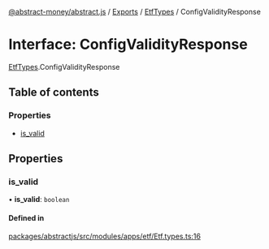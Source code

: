 [@abstract-money/abstract.js](../README.md) / [Exports](../modules.md) / [EtfTypes](../modules/EtfTypes.md) / ConfigValidityResponse

# Interface: ConfigValidityResponse

[EtfTypes](../modules/EtfTypes.md).ConfigValidityResponse

## Table of contents

### Properties

- [is\_valid](EtfTypes.ConfigValidityResponse.md#is_valid)

## Properties

### is\_valid

• **is\_valid**: `boolean`

#### Defined in

[packages/abstractjs/src/modules/apps/etf/Etf.types.ts:16](https://github.com/AbstractSDK/frontend/blob/07410073/packages/abstractjs/src/modules/apps/etf/Etf.types.ts#L16)
